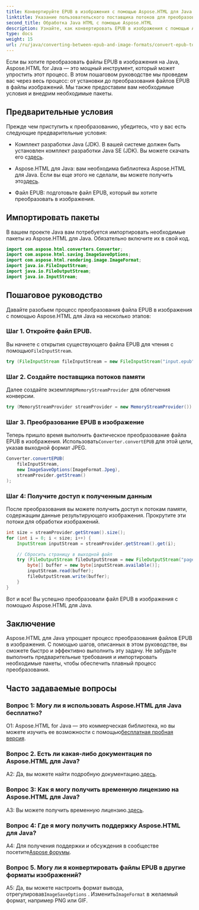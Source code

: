```yaml
---
title: Конвертируйте EPUB в изображения с помощью Aspose.HTML для Java
linktitle: Указание пользовательского поставщика потоков для преобразования EPUB в изображения
second_title: Обработка Java HTML с помощью Aspose.HTML
description: Узнайте, как конвертировать EPUB в изображения с помощью Aspose.HTML для Java. Пошаговое руководство по плавному преобразованию.
type: docs
weight: 15
url: /ru/java/converting-between-epub-and-image-formats/convert-epub-to-image-specify-custom-stream-provider/
---
```

Если вы хотите преобразовать файлы EPUB в изображения на Java, Aspose.HTML for Java — это мощный инструмент, который может упростить этот процесс. В этом пошаговом руководстве мы проведем вас через весь процесс: от установки до преобразования файлов EPUB в файлы изображений. Мы также предоставим вам необходимые условия и внедрим необходимые пакеты.

## Предварительные условия

Прежде чем приступить к преобразованию, убедитесь, что у вас есть следующие предварительные условия:

- Комплект разработки Java (JDK). В вашей системе должен быть установлен комплект разработки Java SE (JDK). Вы можете скачать его с[здесь](https://www.oracle.com/java/technologies/javase-downloads.html).

-  Aspose.HTML для Java: вам необходима библиотека Aspose.HTML для Java. Если вы еще этого не сделали, вы можете получить это[здесь](https://releases.aspose.com/html/java/).

- Файл EPUB: подготовьте файл EPUB, который вы хотите преобразовать в изображения.

## Импортировать пакеты

В вашем проекте Java вам потребуется импортировать необходимые пакеты из Aspose.HTML для Java. Обязательно включите их в свой код.

```java
import com.aspose.html.converters.Converter;
import com.aspose.html.saving.ImageSaveOptions;
import com.aspose.html.rendering.image.ImageFormat;
import java.io.FileInputStream;
import java.io.FileOutputStream;
import java.io.InputStream;
```

## Пошаговое руководство

Давайте разобьем процесс преобразования файла EPUB в изображения с помощью Aspose.HTML для Java на несколько этапов:

### Шаг 1. Откройте файл EPUB.

 Вы начнете с открытия существующего файла EPUB для чтения с помощью`FileInputStream`.

```java
try (FileInputStream fileInputStream = new FileInputStream("input.epub")) {
```

### Шаг 2. Создайте поставщика потоков памяти

 Далее создайте экземпляр`MemoryStreamProvider` для облегчения конверсии.

```java
try (MemoryStreamProvider streamProvider = new MemoryStreamProvider()) {
```

### Шаг 3. Преобразование EPUB в изображение

 Теперь пришло время выполнить фактическое преобразование файла EPUB в изображения. Использовать`Converter.convertEPUB` для этой цели, указав выходной формат JPEG.

```java
Converter.convertEPUB(
    fileInputStream,
    new ImageSaveOptions(ImageFormat.Jpeg),
    streamProvider.getStream()
);
```

### Шаг 4: Получите доступ к полученным данным

После преобразования вы можете получить доступ к потокам памяти, содержащим данные результирующего изображения. Прокрутите эти потоки для обработки изображений.

```java
int size = streamProvider.getStream().size();
for (int i = 0; i < size; i++) {
    InputStream inputStream = streamProvider.getStream().get(i);

    // Сбросить страницу в выходной файл
    try (FileOutputStream fileOutputStream = new FileOutputStream("page_" + (i + 1) + ".jpg")) {
        byte[] buffer = new byte[inputStream.available()];
        inputStream.read(buffer);
        fileOutputStream.write(buffer);
    }
}
```

Вот и все! Вы успешно преобразовали файл EPUB в изображения с помощью Aspose.HTML для Java.

## Заключение

Aspose.HTML для Java упрощает процесс преобразования файлов EPUB в изображения. С помощью шагов, описанных в этом руководстве, вы сможете быстро и эффективно выполнить эту задачу. Не забудьте выполнить предварительные требования и импортировать необходимые пакеты, чтобы обеспечить плавный процесс преобразования.

## Часто задаваемые вопросы

### Вопрос 1: Могу ли я использовать Aspose.HTML для Java бесплатно?

 О1: Aspose.HTML for Java — это коммерческая библиотека, но вы можете изучить ее возможности с помощью[бесплатная пробная версия](https://releases.aspose.com/html/java).

### Вопрос 2. Есть ли какая-либо документация по Aspose.HTML для Java?

 A2: Да, вы можете найти подробную документацию.[здесь](https://reference.aspose.com/html/java/).

### Вопрос 3: Как я могу получить временную лицензию на Aspose.HTML для Java?

 A3: Вы можете получить временную лицензию.[здесь](https://purchase.aspose.com/temporary-license/).

### Вопрос 4: Где я могу получить поддержку Aspose.HTML для Java?

 A4: Для получения поддержки и обсуждения в сообществе посетите[Aspose форумы](https://forum.aspose.com/).

### Вопрос 5. Могу ли я конвертировать файлы EPUB в другие форматы изображений?

 A5: Да, вы можете настроить формат вывода, отрегулировав`ImageSaveOptions` . Изменить`ImageFormat` в желаемый формат, например PNG или GIF.